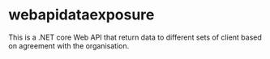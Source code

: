 # webapidataexposure
This is a .NET core Web API that return data to different sets of client based on agreement with the organisation.
